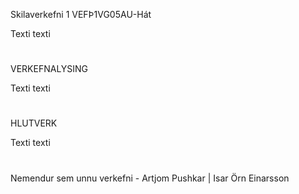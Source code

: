 Skilaverkefni 1 VEFÞ1VG05AU-Hát

Texti texti
#
VERKEFNALYSING

Texti texti
#

HLUTVERK

Texti texti
#

Nemendur sem unnu verkefni - Artjom Pushkar |  Isar Örn Einarsson
